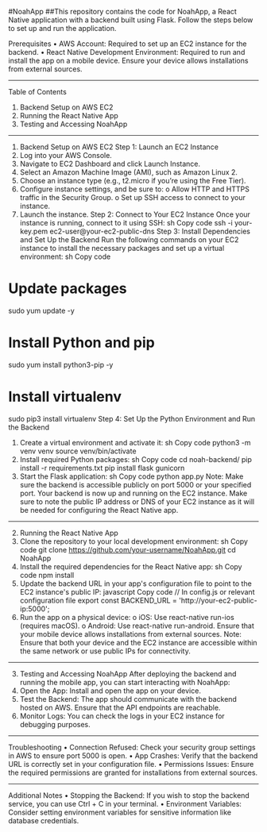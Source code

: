 #NoahApp
##This repository contains the code for NoahApp, a React Native application with a backend built using Flask. Follow the steps below to set up and run the application.

Prerequisites
•	AWS Account: Required to set up an EC2 instance for the backend.
•	React Native Development Environment: Required to run and install the app on a mobile device. Ensure your device allows installations from external sources.
________________________________________
Table of Contents
1.	Backend Setup on AWS EC2
2.	Running the React Native App
3.	Testing and Accessing NoahApp
________________________________________
1. Backend Setup on AWS EC2
Step 1: Launch an EC2 Instance
1.	Log into your AWS Console.
2.	Navigate to EC2 Dashboard and click Launch Instance.
3.	Select an Amazon Machine Image (AMI), such as Amazon Linux 2.
4.	Choose an instance type (e.g., t2.micro if you’re using the Free Tier).
5.	Configure instance settings, and be sure to:
o	Allow HTTP and HTTPS traffic in the Security Group.
o	Set up SSH access to connect to your instance.
6.	Launch the instance.
Step 2: Connect to Your EC2 Instance
Once your instance is running, connect to it using SSH:
sh
Copy code
ssh -i your-key.pem ec2-user@your-ec2-public-dns
Step 3: Install Dependencies and Set Up the Backend
Run the following commands on your EC2 instance to install the necessary packages and set up a virtual environment:
sh
Copy code
# Update packages
sudo yum update -y

# Install Python and pip
sudo yum install python3-pip -y

# Install virtualenv
sudo pip3 install virtualenv
Step 4: Set Up the Python Environment and Run the Backend
1.	Create a virtual environment and activate it:
sh
Copy code
python3 -m venv venv
source venv/bin/activate
2.	Install required Python packages:
sh
Copy code
cd noah-backend/
pip install -r requirements.txt
pip install flask gunicorn
3.	Start the Flask application:
sh
Copy code
python app.py
Note: Make sure the backend is accessible publicly on port 5000 or your specified port.
Your backend is now up and running on the EC2 instance. Make sure to note the public IP address or DNS of your EC2 instance as it will be needed for configuring the React Native app.
________________________________________
2. Running the React Native App
1.	Clone the repository to your local development environment:
sh
Copy code
git clone https://github.com/your-username/NoahApp.git
cd NoahApp
2.	Install the required dependencies for the React Native app:
sh
Copy code
npm install
3.	Update the backend URL in your app's configuration file to point to the EC2 instance's public IP:
javascript
Copy code
// In config.js or relevant configuration file
export const BACKEND_URL = 'http://your-ec2-public-ip:5000';
4.	Run the app on a physical device:
o	iOS: Use react-native run-ios (requires macOS).
o	Android: Use react-native run-android.
Ensure that your mobile device allows installations from external sources.
Note: Ensure that both your device and the EC2 instance are accessible within the same network or use public IPs for connectivity.
________________________________________
3. Testing and Accessing NoahApp
After deploying the backend and running the mobile app, you can start interacting with NoahApp:
1.	Open the App: Install and open the app on your device.
2.	Test the Backend: The app should communicate with the backend hosted on AWS. Ensure that the API endpoints are reachable.
3.	Monitor Logs: You can check the logs in your EC2 instance for debugging purposes.
________________________________________
Troubleshooting
•	Connection Refused: Check your security group settings in AWS to ensure port 5000 is open.
•	App Crashes: Verify that the backend URL is correctly set in your configuration file.
•	Permissions Issues: Ensure the required permissions are granted for installations from external sources.
________________________________________
Additional Notes
•	Stopping the Backend: If you wish to stop the backend service, you can use Ctrl + C in your terminal.
•	Environment Variables: Consider setting environment variables for sensitive information like database credentials.


